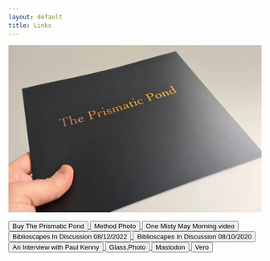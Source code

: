 ```yaml
---
layout: default
title: Links
---
```


[![Buy The Prismatic Pond](books/the-prismatic-pond-01.webp "The Prismatic Pond book cover")](https://methodphotopress.co.uk)

<a href="https://www.methodphotopress.uk">
	<button class="links">
		Buy The Prismatic Pond
	</button>
</a>

<a href="https://method.photo">
	<button class="links">	
		Method Photo
	</button>
</a>

<a href="https://vimeo.com/449190135">
	<button class="links">
		One Misty May Morning video
	</button>
</a>

<a href="https://biblioscapes.com/in-discussion/richard-earney-1">
	<button class="links">
		Biblioscapes In Discussion 08/12/2022
	</button>
</a>

<a href="https://biblioscapes.com/in-discussion/richard-earney">
	<button class="links">
		Biblioscapes In Discussion 08/10/2020
	</button>
</a>

<a href="https://method.photo/blog/2019-07-16-an-interview-with-paul-kenny.md">
	<button class="links">
		An Interview with Paul Kenny
	</button>
</a>

<a href="https://glass.photo/methodphoto">
	<button class="links">
		Glass.Photo
	</button>
</a>

<a href="https://toot.community/@methodphoto">
	<button class="links">
		Mastodon
	</button>
</a>

<a href="https://vero.co/methodphoto">
	<button class="links">
		Vero
	</button>
</a>
